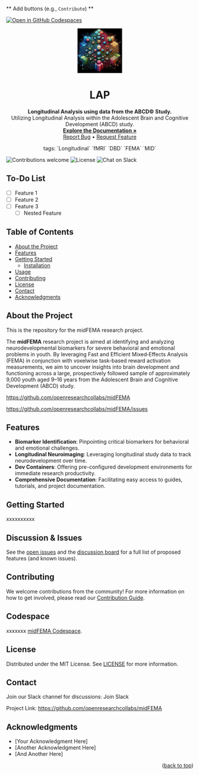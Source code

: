 ** Add buttons (e.g., `Contribute`) **

<a name="readme-top"></a>

[![Open in GitHub Codespaces](https://github.com/codespaces/badge.svg)](https://codespaces.new/openresearchcollabs/midFEMA?quickstart=1)

<p align="center">
  <a href="https://github.com/openresearchcollabs/midFEMA">
    <img src="img/logo.jpg" alt="Logo" width="120" height="120"/>
  </a>
</p>

<h1 align="center">LAP</h1>

<p align="center">
  <strong>Longitudinal Analysis using data from the ABCD© Study.</strong>
  <br />
  Utilizing Longitudinal Analysis within the Adolescent Brain and Cognitive Development (ABCD) study.
  <br />
  <a href="https://github.com/openresearchcollabs/midFEMA"><strong>Explore the Documentation »</strong></a>
  <br />
  <a href="https://github.com/openresearchcollabs/midFEMA/issues">Report Bug</a> •
  <a href="https://github.com/openresearchcollabs/midFEMA/issues">Request Feature</a>
</p>

<p align="center">
tags: `Longitudinal` `fMRI` `DBD` `FEMA` `MID`
</p>

![Contributions welcome](https://img.shields.io/badge/contributions-welcome-brightgreen.svg)
![License](https://img.shields.io/badge/license-MIT-blue.svg)
![Chat on Slack](https://img.shields.io/badge/chat-on%20slack-yellow.svg)

## To-Do List

- [ ] Feature 1
- [ ] Feature 2
- [ ] Feature 3
    - [ ] Nested Feature

## Table of Contents
- [About the Project](#about-the-project)
- [Features](#features)
- [Getting Started](#getting-started)
  - [Installation](#installation)
- [Usage](#usage)
- [Contributing](#contributing)
- [License](#license)
- [Contact](#contact)
- [Acknowledgments](#acknowledgments)

## About the Project

This is the repository for the midFEMA research project. 

The **midFEMA** research project is aimed at identifying and analyzing neurodevelopmental biomarkers for severe behavioral and emotional problems in youth. By leveraging Fast and Efficient Mixed‐Effects Analysis (FEMA) in conjunction with voxelwise task-based reward activation measurements, we aim to uncover insights into brain development and functioning across a large, prospectively followed sample of approximately 9,000 youth aged 9–16 years from the Adolescent Brain and Cognitive Development (ABCD) study.

https://github.com/openresearchcollabs/midFEMA

https://github.com/openresearchcollabs/midFEMA/issues

## Features

- **Biomarker Identification**: Pinpointing critical biomarkers for behavioral and emotional challenges.
- **Longitudinal Neuroimaging**: Leveraging longitudinal study data to track neurodevelopment over time.
- **Dev Containers**: Offering pre-configured development environments for immediate research productivity.
- **Comprehensive Documentation**: Facilitating easy access to guides, tutorials, and project documentation.

## Getting Started
xxxxxxxxxx

## Discussion & Issues
See the [open issues](https://github.com/github_username/repo_name/issues) and the [discussion board](https://github.com/github_username/repo_name/discussion) for a full list of proposed features (and known issues).

## Contributing
We welcome contributions from the community! For more information on how to get involved, please read our [Contribution Guide](/docs/Contributing.md).

## Codespace
xxxxxxx [midFEMA Codespace](/docs/Codespaces-Setup.md). 

## License
Distributed under the MIT License. See [LICENSE](/docs/LICENSE) for more information.

## Contact
Join our Slack channel for discussions: Join Slack

Project Link: https://github.com/openresearchcollabs/midFEMA

## Acknowledgments
- [Your Acknowledgment Here]
- [Another Acknowledgment Here]
- [And Another Here]

<p align="right">(<a href="#readme-top">back to top</a>)</p>





